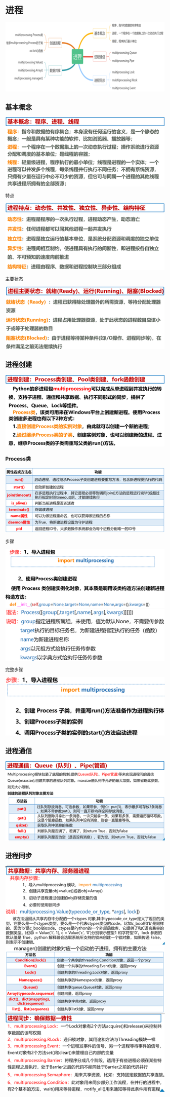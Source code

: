 # 进程

<img src="img/10.进程/image-20221129200107876.png" alt="image-20221129200107876" style="zoom:67%;" />

## 基本概念

<img src="img/10.进程/image-20221129195310227.png" alt="image-20221129195310227" style="zoom:67%;" />

特点

<img src="img/10.进程/image-20221129195334731.png" alt="image-20221129195334731" style="zoom:67%;" />

主要状态

<img src="img/10.进程/image-20221129195400054.png" alt="image-20221129195400054" style="zoom:67%;" />

## 进程创建

<img src="img/10.进程/image-20221129195428446.png" alt="image-20221129195428446" style="zoom:67%;" />

### Process类

<img src="img/10.进程/image-20221129195504641.png" alt="image-20221129195504641" style="zoom:67%;" />

步骤

<img src="img/10.进程/image-20221129195549632.png" alt="image-20221129195549632" style="zoom:67%;" />

<img src="img/10.进程/image-20221129195611411.png" alt="image-20221129195611411" style="zoom:67%;" />

完整步骤

<img src="img/10.进程/image-20221129195702585.png" alt="image-20221129195702585" style="zoom:67%;" />

## 进程通信

<img src="img/10.进程/image-20221129195800115.png" alt="image-20221129195800115" style="zoom:67%;" />

## 进程同步

<img src="img/10.进程/image-20221129195901508.png" alt="image-20221129195901508" style="zoom:67%;" />

<img src="img/10.进程/image-20221129195927946.png" alt="image-20221129195927946" style="zoom:67%;" />

<img src="img/10.进程/image-20221129200004134.png" alt="image-20221129200004134" style="zoom:67%;" />